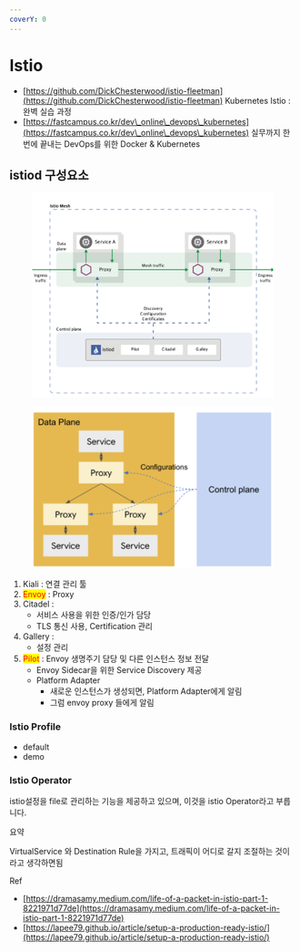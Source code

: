 ```yaml
---
coverY: 0
---
```


# Istio

* [https://github.com/DickChesterwood/istio-fleetman](https://github.com/DickChesterwood/istio-fleetman) Kubernetes Istio : 완벽 실습 과정
* [https://fastcampus.co.kr/dev\_online\_devops\_kubernetes](https://fastcampus.co.kr/dev\_online\_devops\_kubernetes) 실무까지 한번에 끝내는 DevOps를 위한 Docker & Kubernetes

## istiod 구성요소

<figure><img src="../../../../.gitbook/assets/image (1) (1) (1) (1) (1) (1) (1) (1).png" alt=""><figcaption></figcaption></figure>

<figure><img src="../../../../.gitbook/assets/image (17) (1).png" alt=""><figcaption></figcaption></figure>

1. Kiali : 연결 관리 툴
2. <mark style="color:red;">Envoy</mark> : Proxy
3. Citadel :&#x20;
   * 서비스 사용을 위한 인증/인가 담당
   * TLS 통신 사용, Certification 관리
4. Gallery :&#x20;
   * 설정 관리
5. <mark style="color:red;">Pilot</mark> : Envoy 생명주기 담당 및 다른 인스턴스  정보 전달
   * Envoy Sidecar을 위한 Service Discovery 제공
   * Platform Adapter&#x20;
     * 새로운 인스턴스가 생성되면, Platform Adapter에게 알림
     * 그럼 envoy proxy 들에게 알림



### Istio Profile

* default
* demo

### Istio Operator

istio설정을 file로 관리하는 기능을 제공하고 있으며, 이것을 istio Operator라고 부릅니다.



요약

VirtualService 와 Destination Rule을 가지고, 트래픽이 어디로 갈지 조절하는 것이라고 생각하면됨







Ref&#x20;

* [https://dramasamy.medium.com/life-of-a-packet-in-istio-part-1-8221971d77de](https://dramasamy.medium.com/life-of-a-packet-in-istio-part-1-8221971d77de)
* [https://lapee79.github.io/article/setup-a-production-ready-istio/](https://lapee79.github.io/article/setup-a-production-ready-istio/)
